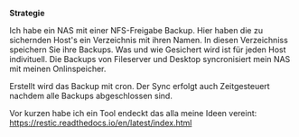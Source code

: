 **Strategie**

Ich habe ein NAS mit einer NFS-Freigabe Backup. Hier haben die zu sichernden Host's ein Verzeichnis mit ihren Namen.
In diesen Verzeichniss speichern Sie ihre Backups. Was und wie Gesichert wird ist für jeden Host indivituell. 
Die Backups von Fileserver und Desktop syncronisiert mein NAS mit meinen Onlinspeicher.

Erstellt wird das Backup mit cron. Der Sync erfolgt auch Zeitgesteuert nachdem alle Backups abgeschlossen sind.

Vor kurzen habe ich ein Tool endeckt das alla meine Ideen vereint:
https://restic.readthedocs.io/en/latest/index.html 


